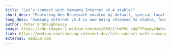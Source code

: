 ```yaml
---
title: "Let’s connect with Samsung Internet v6.4 stable!"
short_desc: "Featuring Web Bluetooth enabled by default, special local features and security updates"
long_desc: "Samsung Internet v6.4 is now being released to stable, featuring Web Bluetooth enabled by default, special local features and security updates"
author: Peter O'Shaughnessy
image: https://cdn-images-1.medium.com/max/800/1*tmPHc_zQqF7Fqwxy4NW3vw.png
link: https://medium.com/samsung-internet-dev/lets-connect-with-samsung-internet-v6-4-stable-1f197d43a812
external: medium.com
---
```

